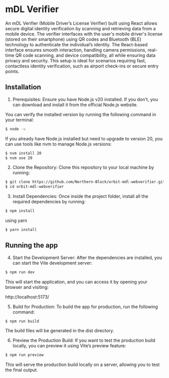 # mDL Verifier



An mDL Verifier (Mobile Driver’s License Verifier) built using React allows secure digital identity verification by scanning and retrieving data from a mobile device. The verifier interfaces with the user's mobile driver's license (stored on their smartphone) using QR codes and Bluetooth (BLE) technology to authenticate the individual’s identity. The React-based interface ensures smooth interaction, handling camera permissions, real-time QR code scanning, and device compatibility, all while ensuring data privacy and security. This setup is ideal for scenarios requiring fast, contactless identity verification, such as airport check-ins or secure entry points.

## Installation

1. Prerequisites: Ensure you have Node.js v20 installed. If you don't, you can download and install it from the official Node.js website.

You can verify the installed version by running the following command in your terminal:
```bash
$ node -v
```
If you already have Node.js installed but need to upgrade to version 20, you can use tools like nvm to manage Node.js versions:

```bash
$ nvm install 20
$ nvm use 20
```

2. Clone the Repository: Clone this repository to your local machine by running:

```bash
$ git clone https://github.com/Northern-Block/orbit-mdl-webverifier.git
$ cd orbit-mdl-webverifier
```

3. Install Dependencies: Once inside the project folder, install all the required dependencies by running:

```bash
$ npm install
```
using yarn
```bash
$ yarn install
```

## Running the app

4. Start the Development Server: After the dependencies are installed, you can start the Vite development server:

```bash
$ npm run dev
```
This will start the application, and you can access it by opening your browser and visiting:

http://localhost:5173/

5. Build for Production: To build the app for production, run the following command:

```bash
$ npm run build
```

The build files will be generated in the dist directory.

6. Preview the Production Build: If you want to test the production build locally, you can preview it using Vite’s preview feature:

```bash
$ npm run preview
```

This will serve the production build locally on a server, allowing you to test the final output.